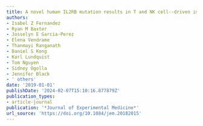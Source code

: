 ```yaml
---
title: A novel human IL2RB mutation results in T and NK cell--driven immune dysregulation
authors:
- Isabel Z Fernandez
- Ryan M Baxter
- Josselyn E Garcia-Perez
- Elena Vendrame
- Thanmayi Ranganath
- Daniel S Kong
- Karl Lundquist
- Tom Nguyen
- Sidney Ogolla
- Jennifer Black
- ' others'
date: '2019-01-01'
publishDate: '2024-02-07T15:10:16.877879Z'
publication_types:
- article-journal
publication: '*Journal of Experimental Medicine*'
url_source: 'https://doi.org/10.1084/jem.20182015'
---
```

